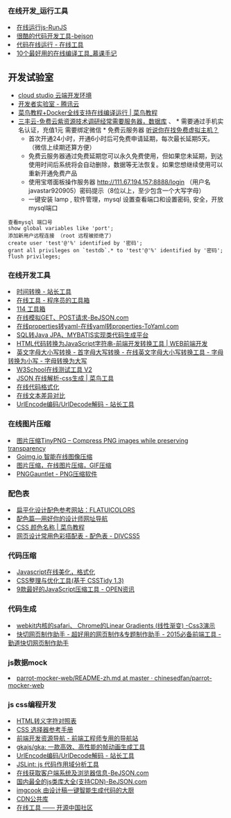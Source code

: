 <H3>在线开发_运行工具</H3>
<li> <A HREF="http://runjs.cn/code">在线运行js-RunJS</A></li>
<li> <A HREF="http://www.bejson.com/pages/cooleditor/">很酷的代码开发工具-bejson</A></li>
<li> <A HREF="http://tool.lu/coderunner/">代码在线运行 - 在线工具</A></li>
<li> <A HREF="http://www.imooc.com/article/1103">10个最好用的在线编译工具_慕课手记</A></li>

## 开发试验室
   * [cloud studio 云端开发环境](https://studio.dev.tencent.com/intro)
   * <A HREF="https://www.qcloud.com/developer/labs?fromSource=gwzcw.235801.235801.235801">开发者实验室 - 腾讯云</A>
   * <A HREF="http://www.runoob.com/w3cnote/runoob-docker.html">菜鸟教程+Docker全线支持在线编译运行 | 菜鸟教程</A>
   * [三丰云-免费云紫资源技术调研经常需要服务器，数据库](https://www.sanfengyun.com/freeServer/) 、
    * 需要通过手机实名认证，充值1元 需要绑定微信
    * 免费云服务器  [听说你在找免费虚拟主机？](https://www.hostmama.cc/p/127/)
      * 首次开通24小时，开通6小时后可免费申请延期，每次最长延期5天。 （微信上续期还算方便）
      * 免费云服务器通过免费延期您可以永久免费使用，但如果您未延期，到达使用时间后系统将会自动删除，数据等无法恢复。如果您想继续使用可以重新开通免费产品
      * 使用宝塔面板操作服务器 http://111.67.194.157:8888/login （用户名javastar920905）密码提示（8位以上，至少包含一个大写字母）
      * 一键安装 lamp , 软件管理，mysql 设置查看端口和设置密码, 安全，开放mysql端口
```
查看mysql 端口号
show global variables like 'port';  
添加新用户远程连接 （root 远程被拒绝了）
create user 'test'@'%' identified by '密码';
grant all privileges on `testdb`.* to 'test'@'%' identified by '密码';
flush privileges;
```
    



<H3>在线开发工具</H3>
<li> <A HREF="http://tool.chinaz.com/Tools/time">时间转换 - 站长工具</A></li>
<li> <A HREF="http://tool.lu/">在线工具 - 程序员的工具箱</A></li>
<li> <A HREF="http://tool.114la.com/catalog/">114 工具箱</A></li>
<li> <A HREF="http://www.bejson.com/httputil/httppost3/">在线模拟GET、POST请求-BeJSON.com</A></li>
<li> <A HREF="https://www.toyaml.com/index.html?tdsourcetag=s_pcqq_aiomsg">在线properties转yaml-在线yaml转properties-ToYaml.com</A></li>
<li> <A HREF="http://java.bejson.com/generator/">SQL转Java JPA、MYBATIS实现类代码生成平台</A></li>
<li> <A HREF="http://www.css88.com/tool/html2js/">HTML代码转换为JavaScript字符串-前端开发转换工具 | WEB前端开发</A></li>
<li> <A HREF="http://bigtosmall.51240.com/">英文字母大小写转换 - 首字母大写转换 - 在线英文字母大小写转换工具 - 字母转换为小写 - 字母转换为大写</A></li>
<li> <A HREF="http://www.w3school.com.cn/tiy/t.asp?f=jquery_animation1_multicss">W3School在线测试工具 V2</A></li>
<li> <A HREF="https://c.runoob.com/front-end/53">JSON 在线解析-css生成 | 菜鸟工具</A></li>
<li> <A HREF="http://tool.oschina.net/codeformat/json">在线代码格式化</A></li>
<li> <A HREF="http://www.jq22.com/textDifference">在线文本差异对比</A></li>
<li> <A HREF="http://tool.chinaz.com/tools/urlencode.aspx">UrlEncode编码/UrlDecode解码 - 站长工具</A></li>

<H3>在线图片压缩</H3>
<li> <A HREF="https://tinypng.com/">图片压缩TinyPNG – Compress PNG images while preserving transparency</A></li>
<li> <A HREF="https://goimg.io/">Goimg.io 智能在线图像压缩</A></li>
<li> <A HREF="https://www.tuhaokuai.com/">图片压缩，在线图片压缩，GIF压缩</A></li>
<li> <A HREF="https://pnggauntlet.com/">PNGGauntlet - PNG压缩软件</A></li>

<H3>配色表</H3>
<li> <A HREF="http://sc.chinaz.com/info/130719099465.htm">扁平化设计配色参考网站：FLATUICOLORS</A></li>
<li> <A HREF="http://sc.chinaz.com/info/151016546536.htm">配色篇—用好你的设计师网址导航</A></li>
<li> <A HREF="http://www.runoob.com/cssref/css-colornames.html">CSS 颜色名称 | 菜鸟教程</A></li>
<li> <A HREF="http://www.divcss5.com/peise/">网页设计常用色彩搭配表 - 配色表 - DIVCSS5</A></li>

<H3>代码压缩</H3>
<li> <A HREF="http://www.css88.com/tool/js_beautify/">Javascript在线美化，格式化</A></li>
<li> <A HREF="http://www.css88.com/tool/csstidy/">CSS整理与优化工具(基于 CSSTidy 1.3)</A></li>
<li> <A HREF="http://www.open-open.com/news/view/1ac2644">9款最好的JavaScript压缩工具 - OPEN资讯</A></li>

<H3>代码生成</H3>
<li> <A HREF="http://www.css88.com/tool/css3Preview/Linear-Gradients.html">webkit内核的safari、 Chrome的Linear Gradients (线性渐变) -Css3演示</A></li>
<li> <A HREF="http://kuaiqie.qdsay.com/">快切网页制作助手 - 超好用的网页制作&amp;专题制作助手 - 2015必备前端工具 - 勤道快切网页制作助手</A></li>

<H3>js数据mock</H3>
<li> <A HREF="https://github.com/chinesedfan/parrot-mocker-web/blob/master/README-zh.md">parrot-mocker-web/README-zh.md at master · chinesedfan/parrot-mocker-web</A></li>

<H3>js css编程开发</H3>
<li> <A HREF="http://tool.oschina.net/commons?type=2">HTML转义字符对照表</A></li>
<li> <A HREF="http://www.w3school.com.cn/cssref/css_selectors.asp">CSS 选择器参考手册</A></li>
<li> <A HREF="http://www.css88.com/nav/">前端开发资源导航 - 前端工程师专用的导航站</A></li>
<li> <A HREF="https://github.com/gkajs/gka">gkajs/gka: 一款高效、高性能的帧动画生成工具</A></li>
<li> <A HREF="http://tool.chinaz.com/Tools/URLEncode.aspx">UrlEncode编码/UrlDecode解码 - 站长工具</A></li>
<li> <A HREF="http://www.jslint.com/">JSLint: js 代码作用域分析工具</A></li>
<li> <A HREF="http://www.bejson.com/httputil/clientinfo/">在线获取客户端系统及浏览器信息-BeJSON.com</A></li>
<li> <A HREF="http://www.bejson.com/othertools/libcdn/">国内最全的js类库大全(支持CDN)-BeJSON.com</A></li>
<li> <A HREF="https://imgcook.taobao.org/">imgcook 由设计稿一键智能生成代码的大厨</A></li>
<li> <A HREF="http://card.qdsay.com/plugs">CDN公共库</A></li>
<li> <A HREF="http://tool.oschina.net/">在线工具 —— 开源中国社区</A></li>
